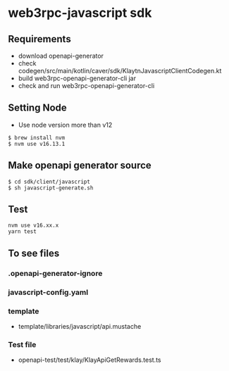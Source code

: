 # web3rpc-javascript sdk

## Requirements
- download openapi-generator
- check codegen/src/main/kotlin/caver/sdk/KlaytnJavascriptClientCodegen.kt
- build web3rpc-openapi-generator-cli jar
- check and run web3rpc-openapi-generator-cli

## Setting Node
- Use node version more than v12
```shell
$ brew install nvm
$ nvm use v16.13.1
```

## Make openapi generator source
```shell
$ cd sdk/client/javascript
$ sh javascript-generate.sh
```
## Test
```shell
nvm use v16.xx.x
yarn test
```
## To see files
### .openapi-generator-ignore
### javascript-config.yaml
### template
- template/libraries/javascript/api.mustache
### Test file
- openapi-test/test/klay/KlayApiGetRewards.test.ts
